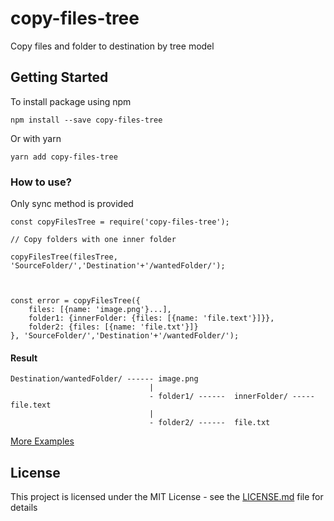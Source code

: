 # copy-files-tree

Copy files and folder to destination by tree model

## Getting Started

To install package using npm
```
npm install --save copy-files-tree
```
Or with yarn
```
yarn add copy-files-tree
```

### How to use?

Only sync method is provided

```
const copyFilesTree = require('copy-files-tree');

// Copy folders with one inner folder

copyFilesTree(filesTree, 'SourceFolder/','Destination'+'/wantedFolder/');



const error = copyFilesTree({
    files: [{name: 'image.png'}...],
    folder1: {innerFolder: {files: [{name: 'file.text'}]}},
    folder2: {files: [{name: 'file.txt'}]}
}, 'SourceFolder/','Destination'+'/wantedFolder/');
```


#### Result

```
Destination/wantedFolder/ ------ image.png          
                               |       
                               - folder1/ ------  innerFolder/ ----- file.text         
                               |         
                               - folder2/ ------  file.txt       
```

[More Examples](example.js)

## License

This project is licensed under the MIT License - see the [LICENSE.md](LICENSE) file for details
